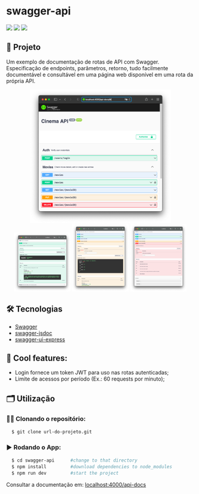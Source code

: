 # swagger-api
<!--
<div align="center">
<img src="https://miro.medium.com/v2/resize:fit:200/format:webp/0*otsfLuH8efGUeedm.png"/>
</div>
-->
![](https://sloc.xyz/github/Alessandro1918/swagger-api/)
![](https://sloc.xyz/github/Alessandro1918/swagger-api?category=code)
![](https://sloc.xyz/github/Alessandro1918/swagger-api?category=comments)

## 🚀 Projeto
Um exemplo de documentação de rotas de API com Swagger. Especificação de endpoints, parâmetros, retorno, tudo facilmente documentável e consultável em uma página web disponível em uma rota da própria API.

<div align="center">
    <img src="assets/routes.png" alt="routes" title="routes" width="75%"/>
</div>
<div align="center">
    <img src="assets/api-auth.png" alt="api-auth" title="api-auth" width="30%"/>
    <img src="assets/api-put.png" alt="api-put" title="api-put" width="30%"/>
    <img src="assets/api-delete.png" alt="api-delete" title="api-delete" width="30%"/>
</div>

## 🛠️ Tecnologias
- [Swagger](https://swagger.io)
- [swagger-jsdoc](https://www.npmjs.com/package/swagger-jsdoc)
- [swagger-ui-express](https://www.npmjs.com/package/swagger-ui-express)

## 🧊 Cool features:
- Login fornece um token JWT para uso nas rotas autenticadas;
- Limite de acessos por período (Ex.: 60 requests por minuto);

## 🗂️ Utilização

### 🐑🐑 Clonando o repositório:

```bash
  $ git clone url-do-projeto.git
```

### ▶️ Rodando o App:

```bash
  $ cd swagger-api      #change to that directory 
  $ npm install         #download dependencies to node_modules
  $ npm run dev         #start the project
```

Consultar a documentação em: [localhost:4000/api-docs](http://localhost:4000/api-docs)
